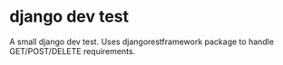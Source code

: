# django dev test

A small django dev test. Uses djangorestframework package to handle GET/POST/DELETE requirements.

